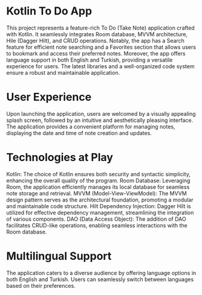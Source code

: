 # Kotlin To Do App

This project represents a feature-rich To Do (Take Note) application crafted with Kotlin. It seamlessly integrates Room database, MVVM architecture, Hile (Dagger Hilt), and CRUD operations. Notably, the app has a Search feature for efficient note searching and a Favorites section that allows users to bookmark and access their preferred notes. Moreover, the app offers language support in both English and Turkish, providing a versatile experience for users. The latest libraries and a well-organized code system ensure a robust and maintainable application.

# User Experience

Upon launching the application, users are welcomed by a visually appealing splash screen, followed by an intuitive and aesthetically pleasing interface. The application provides a convenient platform for managing notes, displaying the date and time of note creation and updates.

# Technologies at Play

Kotlin: The choice of Kotlin ensures both security and syntactic simplicity, enhancing the overall quality of the program.
Room Database: Leveraging Room, the application efficiently manages its local database for seamless note storage and retrieval.
MVVM (Model-View-ViewModel): The MVVM design pattern serves as the architectural foundation, promoting a modular and maintainable code structure.
Hilt Dependency Injection: Dagger Hilt is utilized for effective dependency management, streamlining the integration of various components.
DAO (Data Access Object): The addition of DAO facilitates CRUD-like operations, enabling seamless interactions with the Room database.


# Multilingual Support

The application caters to a diverse audience by offering language options in both English and Turkish. Users can seamlessly switch between languages based on their preferences.
